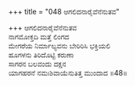 +++
title = "048 ಆಗಲಿದನಾರೈವೆನೆನುತವ"

+++
ಆಗಲಿದನಾರೈವೆನೆನುತವ  
ನಾಗಮೋಕ್ತದಿ ಮತ್ತೆ ಲಿಂಗದ  
ಮೇಗರೆಯ ನಿರ್ಮಾಲ್ಯವನು ಬೇರಿರಿಸಿ ಭಕ್ತಿಯಲಿ   
ಹೂಗಳನು ತಿರಿದೊಟ್ಟಿ ಕರುಣಾ  
ಸಾಗರನ ಬಲವಂದು ದಕ್ಷನ  
ಯಾಗಹರನೆ ನಮಃಶಿವಾಯೆನುತಿತ್ತ ಮುಂದಾದ     ॥48॥